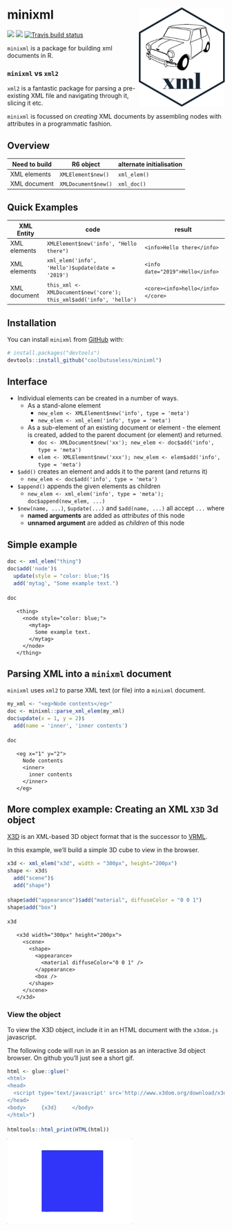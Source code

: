 
<!-- README.md is generated from README.Rmd. Please edit that file -->

# minixml <img src="man/figures/logo.png" align="right" height=230/>

<!-- badges: start -->

![](http://img.shields.io/badge/cool-useless-green.svg)
![](http://img.shields.io/badge/mini-verse-blue.svg) [![Travis build
status](https://travis-ci.org/coolbutuseless/minixml.svg?branch=master)](https://travis-ci.org/coolbutuseless/minixml)
<!-- badges: end -->

`minixml` is a package for building xml documents in R.

### `minixml` vs `xml2`

`xml2` is a fantastic package for parsing a pre-existing XML file and
navigating through it, slicing it etc.

`minixml` is focussed on *creating* XML documents by assembling nodes
with attributes in a programmatic fashion.

## Overview

| Need to build | R6 object           | alternate initialisation |
| ------------- | ------------------- | ------------------------ |
| XML elements  | `XMLElement$new()`  | `xml_elem()`             |
| XML document  | `XMLDocument$new()` | `xml_doc()`              |

## Quick Examples

| XML Entity   | code                                                                 | result                            |
| ------------ | -------------------------------------------------------------------- | --------------------------------- |
| XML elements | `XMLElement$new('info', "Hello there")`                              | `<info>Hello there</info>`        |
| XML elements | `xml_elem('info', 'Hello')$update(date = '2019')`                    | `<info date="2019">Hello</info>`  |
| XML document | `this_xml <- XMLDocument$new('core'); this_xml$add('info', 'hello')` | `<core><info>hello</info></core>` |

## Installation

You can install `minixml` from
[GitHub](https://github.com/coolbutuseless/minixml) with:

``` r
# install.packages("devtools")
devtools::install_github("coolbutuseless/minixml")
```

## Interface

  - Individual elements can be created in a number of ways.
      - As a stand-alone element
          - `new_elem <- XMLElement$new('info', type = 'meta')`
          - `new_elem <- xml_elem('info', type = 'meta')`
      - As a sub-element of an existing document or element - the
        element is created, added to the parent document (or element)
        and returned.
          - `doc <- XMLDocument$new('xx'); new_elem <- doc$add('info',
            type = 'meta')`
          - `elem <- XMLElement$new('xxx'); new_elem <- elem$add('info',
            type = 'meta')`
  - `$add()` creates an element and adds it to the parent (and returns
    it)
      - `new_elem <- doc$add('info', type = 'meta')`
  - `$append()` appends the given elements as children
      - `new_elem <- xml_elem('info', type = 'meta');
        doc$append(new_elem, ...)`
  - `$new(name, ...)`, `$update(...)` and `$add(name, ...)` all accept
    `...` where
      - **named arguments** are added as *attributes* of this node
      - **unnamed argument** are added as *children* of this node

## Simple example

``` r
doc <- xml_elem("thing")
doc$add('node')$
  update(style = "color: blue;")$
  add('mytag', "Some example text.")

doc
```

``` 
   <thing>
     <node style="color: blue;">
       <mytag>
         Some example text.
       </mytag>
     </node>
   </thing>
```

## Parsing XML into a `minixml` document

`minixml` uses `xml2` to parse XML text (or file) into a `minixml`
document.

``` r
my_xml <- "<eg>Node contents</eg>"
doc <- minixml::parse_xml_elem(my_xml)
doc$update(x = 1, y = 2)$
  add(name = 'inner', 'inner contents')

doc
```

``` 
   <eg x="1" y="2">
     Node contents
     <inner>
       inner contents
     </inner>
   </eg>
```

## More complex example: Creating an XML `X3D` 3d object

[X3D](https://en.wikipedia.org/wiki/X3D) is an XML-based 3D object
format that is the successor to
[VRML](https://en.wikipedia.org/wiki/VRML).

In this example, we’ll build a simple 3D cube to view in the browser.

``` r
x3d <- xml_elem("x3d", width = "300px", height="200px")
shape <- x3d$
  add("scene")$
  add("shape")

shape$add("appearance")$add("material", diffuseColor = "0 0 1")
shape$add("box")

x3d
```

``` 
   <x3d width="300px" height="200px">
     <scene>
       <shape>
         <appearance>
           <material diffuseColor="0 0 1" />
         </appearance>
         <box />
       </shape>
     </scene>
   </x3d>
```

### View the object

To view the X3D object, include it in an HTML document with the
`x3dom.js` javascript.

The following code will run in an R session as an interactive 3d object
browser. On github you’ll just see a short gif.

``` r
html <- glue::glue("
<html> 
<head> 
  <script type='text/javascript' src='http://www.x3dom.org/download/x3dom.js'> </script> 
</head> 
<body>     {x3d}     </body> 
</html>")

htmltools::html_print(HTML(html))
```

<img src = "man/figures/x3d.gif" />
